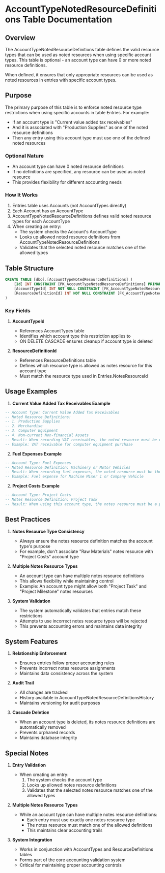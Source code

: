 # AccountTypeNotedResourceDefinitions Table Documentation

## Overview
The AccountTypeNotedResourceDefinitions table defines the valid resource types that can be used as noted resources when using specific account types. This table is optional - an account type can have 0 or more noted resource definitions.

When defined, it ensures that only appropriate resources can be used as noted resources in entries with specific account types.

## Purpose
The primary purpose of this table is to enforce noted resource type restrictions when using specific accounts in table Entries. For example:
- If an account type is "Current value added tax receivables"
- And it is associated with "Production Supplies" as one of the noted resource definitions
- Then any entry using this account type must use one of the defined noted resources

### Optional Nature
- An account type can have 0 noted resource definitions
- If no definitions are specified, any resource can be used as noted resource
- This provides flexibility for different accounting needs

### How It Works
1. Entries table uses Accounts (not AccountTypes directly)
2. Each Account has an AccountType
3. AccountTypeNotedResourceDefinitions defines valid noted resource types for each AccountType
4. When creating an entry:
   - The system checks the Account's AccountType
   - Looks up allowed noted resource definitions from AccountTypeNotedResourceDefinitions
   - Validates that the selected noted resource matches one of the allowed types

## Table Structure
```sql
CREATE TABLE [dbo].[AccountTypeNotedResourceDefinitions] (
    [Id] INT CONSTRAINT [PK_AccountTypeNotedResourceDefinitions] PRIMARY KEY IDENTITY,
    [AccountTypeId] INT NOT NULL CONSTRAINT [FK_AccountTypeNotedResourceDefinitions__AccountTypeId] REFERENCES dbo.[AccountTypes]([Id]) ON DELETE CASCADE,
    [ResourceDefinitionId] INT NOT NULL CONSTRAINT [FK_AccountTypeNotedResourceDefinitions__ResourceDefinitionId] REFERENCES dbo.[ResourceDefinitions]([Id])
)
```

### Key Fields

1. **AccountTypeId**
   - References AccountTypes table
   - Identifies which account type this restriction applies to
   - ON DELETE CASCADE ensures cleanup if account type is deleted

2. **ResourceDefinitionId**
   - References ResourceDefinitions table
   - Defines which resource type is allowed as notes resource for this account type
   - Must match the resource type used in Entries.NotesResourceId

## Usage Examples

1. **Current Value Added Tax Receivables Example**
```sql
-- Account Type: Current Value Added Tax Receivables
-- Noted Resource Definitions:
-- 1. Production Supplies
-- 2. Merchandise
-- 3. Computer Equipment
-- 4. Non-current Non-financial Assets
-- Result: When recording VAT receivables, the noted resource must be one of these types
-- Example: VAT receivable for computer equipment purchase
```

2. **Fuel Expenses Example**
```sql
-- Account Type: Fuel Expenses
-- Noted Resource Definition: Machinery or Motor Vehicles
-- Result: When recording fuel expenses, the noted resource must be the fixed asset that used the fuel
-- Example: Fuel expense for Machine Mixer 1 or Company Vehicle
```

2. **Project Costs Example**
```sql
-- Account Type: Project Costs
-- Notes Resource Definition: Project Task
-- Result: When using this account type, the notes resource must be a project task
```

## Best Practices

1. **Notes Resource Type Consistency**
   - Always ensure the notes resource definition matches the account type's purpose
   - For example, don't associate "Raw Materials" notes resource with "Project Costs" account type

2. **Multiple Notes Resource Types**
   - An account type can have multiple notes resource definitions
   - This allows flexibility while maintaining control
   - Example: An account type might allow both "Project Task" and "Project Milestone" notes resources

3. **System Validation**
   - The system automatically validates that entries match these restrictions
   - Attempts to use incorrect notes resource types will be rejected
   - This prevents accounting errors and maintains data integrity

## System Features

1. **Relationship Enforcement**
   - Ensures entries follow proper accounting rules
   - Prevents incorrect notes resource assignments
   - Maintains data consistency across the system

2. **Audit Trail**
   - All changes are tracked
   - History available in AccountTypeNotedResourceDefinitionsHistory
   - Maintains versioning for audit purposes

3. **Cascade Deletion**
   - When an account type is deleted, its notes resource definitions are automatically removed
   - Prevents orphaned records
   - Maintains database integrity

## Special Notes

1. **Entry Validation**
   - When creating an entry:
     1. The system checks the account type
     2. Looks up allowed notes resource definitions
     3. Validates that the selected notes resource matches one of the allowed types

2. **Multiple Notes Resource Types**
   - While an account type can have multiple notes resource definitions:
     - Each entry must use exactly one notes resource type
     - The notes resource must match one of the allowed definitions
     - This maintains clear accounting trails

3. **System Integration**
   - Works in conjunction with AccountTypes and ResourceDefinitions tables
   - Forms part of the core accounting validation system
   - Critical for maintaining proper accounting controls
